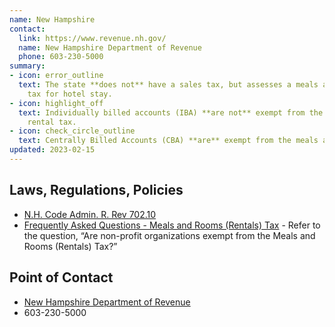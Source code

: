 ```yaml
---
name: New Hampshire
contact:
  link: https://www.revenue.nh.gov/
  name: New Hampshire Department of Revenue
  phone: 603-230-5000
summary:
- icon: error_outline
  text: The state **does not** have a sales tax, but assesses a meals and rental
    tax for hotel stay.
- icon: highlight_off
  text: Individually billed accounts (IBA) **are not** exempt from the meals and
    rental tax.
- icon: check_circle_outline
  text: Centrally Billed Accounts (CBA) **are** exempt from the meals and rental tax.
updated: 2023-02-15
---
```


## Laws, Regulations, Policies
- [N.H. Code Admin. R. Rev 702.10](https://casetext.com/regulation/new-hampshire-administrative-code/title-rev-department-of-revenue-administration/chapter-rev-700-meals-and-rentals-tax/part-rev-702-computation-of-taxable-meals/section-rev-70210-meals-to-state-and-federal-government)
- [Frequently Asked Questions - Meals and Rooms (Rentals) Tax](https://www.revenue.nh.gov/faq/meals-rooms.htm) - Refer to the question, “Are non-profit organizations exempt from the Meals and Rooms (Rentals) Tax?”

## Point of Contact
- [New Hampshire Department of Revenue](https://www.revenue.nh.gov/)
- 603-230-5000